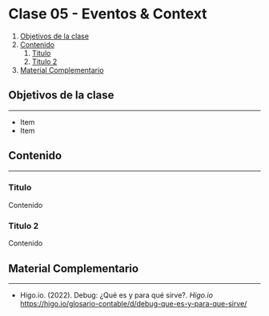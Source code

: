 # Clase 05 - Eventos & Context

1. [Objetivos de la clase](#objetivos-de-la-clase)
2. [Contenido](#contenido)
   1. [Titulo](#titulo)
   2. [Titulo 2](#titulo-2)
3. [Material Complementario](#material-complementario)

## Objetivos de la clase

---

- Item
- Item

## Contenido

---
### Titulo

Contenido

### Titulo 2

Contenido

## Material Complementario

---

- Higo.io. (2022). Debug: ¿Qué es y para qué sirve?. _Higo.io_
https://higo.io/glosario-contable/d/debug-que-es-y-para-que-sirve/